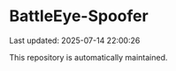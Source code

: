# BattleEye-Spoofer

Last updated: 2025-07-14 22:00:26

This repository is automatically maintained.
